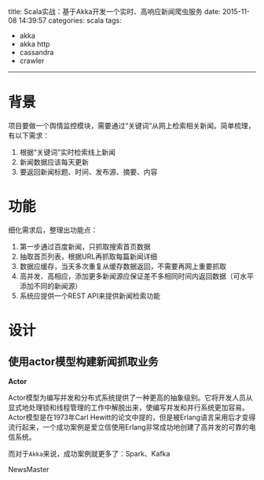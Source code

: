 title: Scala实战：基于Akka开发一个实时、高响应新闻爬虫服务
date: 2015-11-08 14:39:57
categories: scala
tags:
- akka
- akka http
- cassandra
- crawler
---

# 背景

项目要做一个舆情监控模块，需要通过“关键词”从网上检索相关新闻。简单梳理，有以下需求：

1. 根据“关键词”实时检索线上新闻
2. 新闻数据应该每天更新
3. 要返回新闻标题、时间、发布源、摘要、内容

# 功能

细化需求后，整理出功能点：

1. 第一步通过百度新闻，只抓取搜索首页数据
2. 抽取首页列表，根据URL再抓取每篇新闻详细
3. 数据应缓存，当天多次重复从缓存数据返回，不需要再网上重要抓取
4. 高并发、高相应，添加更多新闻源应保证差不多相同时间内返回数据（可水平添加不同的新闻源）
5. 系统应提供一个REST API来提供新闻检索功能

# 设计

## 使用actor模型构建新闻抓取业务

**Actor**

Actor模型为编写并发和分布式系统提供了一种更高的抽象级别。它将开发人员从显式地处理锁和线程管理的工作中解脱出来，使编写并发和并行系统更加容易。Actor模型是在1973年Carl Hewitt的论文中提的，但是被Erlang语言采用后才变得流行起来，一个成功案例是爱立信使用Erlang非常成功地创建了高并发的可靠的电信系统。

而对于`Akka`来说，成功案例就更多了：Spark、Kafka

NewsMaster
